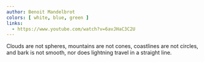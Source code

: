 ```yaml
---
author: Benoit Mandelbrot
colors: [ white, blue, green ]
links:
  - https://www.youtube.com/watch?v=6avJHaC3C2U
---
```

Clouds are not spheres,
mountains are not cones,
coastlines are not circles,
and bark is not smooth,
nor does lightning travel in a straight line.
